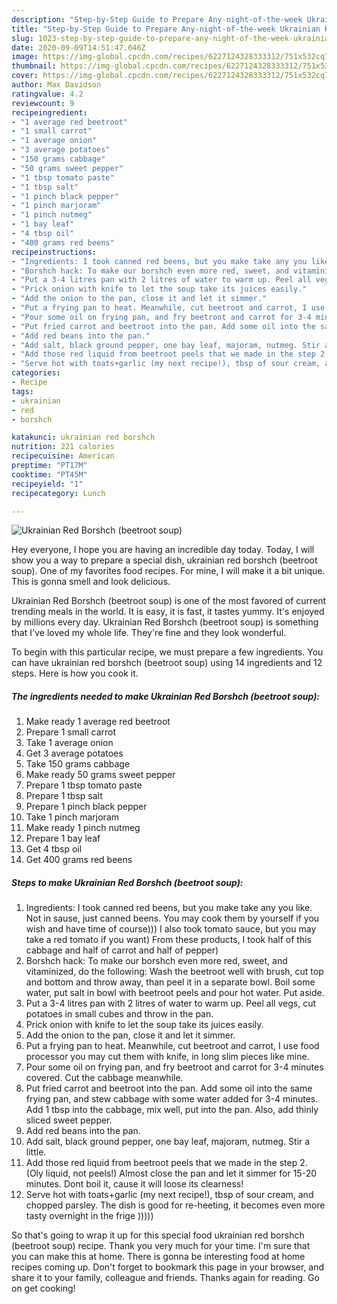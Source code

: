 ```yaml
---
description: "Step-by-Step Guide to Prepare Any-night-of-the-week Ukrainian Red Borshch (beetroot soup)"
title: "Step-by-Step Guide to Prepare Any-night-of-the-week Ukrainian Red Borshch (beetroot soup)"
slug: 1023-step-by-step-guide-to-prepare-any-night-of-the-week-ukrainian-red-borshch-beetroot-soup
date: 2020-09-09T14:51:47.046Z
image: https://img-global.cpcdn.com/recipes/6227124328333312/751x532cq70/ukrainian-red-borshch-beetroot-soup-recipe-main-photo.jpg
thumbnail: https://img-global.cpcdn.com/recipes/6227124328333312/751x532cq70/ukrainian-red-borshch-beetroot-soup-recipe-main-photo.jpg
cover: https://img-global.cpcdn.com/recipes/6227124328333312/751x532cq70/ukrainian-red-borshch-beetroot-soup-recipe-main-photo.jpg
author: Max Davidson
ratingvalue: 4.2
reviewcount: 9
recipeingredient:
- "1 average red beetroot"
- "1 small carrot"
- "1 average onion"
- "3 average potatoes"
- "150 grams cabbage"
- "50 grams sweet pepper"
- "1 tbsp tomato paste"
- "1 tbsp salt"
- "1 pinch black pepper"
- "1 pinch marjoram"
- "1 pinch nutmeg"
- "1 bay leaf"
- "4 tbsp oil"
- "400 grams red beens"
recipeinstructions:
- "Ingredients: I took canned red beens, but you make take any you like. Not in sause, just canned beens. You may cook them by yourself if you wish and have time of course))) I also took tomato sauce, but you may take a red tomato if you want) From these products, I took half of this cabbage and half of carrot and half of pepper)"
- "Borshch hack: To make our borshch even more red, sweet, and vitaminized, do the following: Wash the beetroot well with brush, cut top and bottom and throw away, than peel it in a separate bowl. Boil some water, put salt in bowl with beetroot peels and pour hot water. Put aside."
- "Put a 3-4 litres pan with 2 litres of water to warm up. Peel all vegs, cut potatoes in small cubes and throw in the pan."
- "Prick onion with knife to let the soup take its juices easily."
- "Add the onion to the pan, close it and let it simmer."
- "Put a frying pan to heat. Meanwhile, cut beetroot and carrot, I use food processor you may cut them with knife, in long slim pieces like mine."
- "Pour some oil on frying pan, and fry beetroot and carrot for 3-4 minutes covered. Cut the cabbage meanwhile."
- "Put fried carrot and beetroot into the pan. Add some oil into the same frying pan, and stew cabbage with some water added for 3-4 minutes. Add 1 tbsp into the cabbage, mix well, put into the pan. Also, add thinly sliced sweet pepper."
- "Add red beans into the pan."
- "Add salt, black ground pepper, one bay leaf, majoram, nutmeg. Stir a little."
- "Add those red liquid from beetroot peels that we made in the step 2. (Oly liquid, not peels!) Almost close the pan and let it simmer for 15-20 minutes. Dont boil it, cause it will loose its clearness!"
- "Serve hot with toats+garlic (my next recipe!), tbsp of sour cream, and chopped parsley. The dish is good for re-heeting, it becomes even more tasty overnight in the frige )))))"
categories:
- Recipe
tags:
- ukrainian
- red
- borshch

katakunci: ukrainian red borshch 
nutrition: 221 calories
recipecuisine: American
preptime: "PT17M"
cooktime: "PT45M"
recipeyield: "1"
recipecategory: Lunch

---
```



![Ukrainian Red Borshch (beetroot soup)](https://img-global.cpcdn.com/recipes/6227124328333312/751x532cq70/ukrainian-red-borshch-beetroot-soup-recipe-main-photo.jpg)

Hey everyone, I hope you are having an incredible day today. Today, I will show you a way to prepare a special dish, ukrainian red borshch (beetroot soup). One of my favorites food recipes. For mine, I will make it a bit unique. This is gonna smell and look delicious.



Ukrainian Red Borshch (beetroot soup) is one of the most favored of current trending meals in the world. It is easy, it is fast, it tastes yummy. It's enjoyed by millions every day. Ukrainian Red Borshch (beetroot soup) is something that I've loved my whole life. They're fine and they look wonderful.


To begin with this particular recipe, we must prepare a few ingredients. You can have ukrainian red borshch (beetroot soup) using 14 ingredients and 12 steps. Here is how you cook it.

<!--inarticleads1-->

##### The ingredients needed to make Ukrainian Red Borshch (beetroot soup):

1. Make ready 1 average red beetroot
1. Prepare 1 small carrot
1. Take 1 average onion
1. Get 3 average potatoes
1. Take 150 grams cabbage
1. Make ready 50 grams sweet pepper
1. Prepare 1 tbsp tomato paste
1. Prepare 1 tbsp salt
1. Prepare 1 pinch black pepper
1. Take 1 pinch marjoram
1. Make ready 1 pinch nutmeg
1. Prepare 1 bay leaf
1. Get 4 tbsp oil
1. Get 400 grams red beens




<!--inarticleads2-->

##### Steps to make Ukrainian Red Borshch (beetroot soup):

1. Ingredients: I took canned red beens, but you make take any you like. Not in sause, just canned beens. You may cook them by yourself if you wish and have time of course))) I also took tomato sauce, but you may take a red tomato if you want) From these products, I took half of this cabbage and half of carrot and half of pepper)
1. Borshch hack: To make our borshch even more red, sweet, and vitaminized, do the following: Wash the beetroot well with brush, cut top and bottom and throw away, than peel it in a separate bowl. Boil some water, put salt in bowl with beetroot peels and pour hot water. Put aside.
1. Put a 3-4 litres pan with 2 litres of water to warm up. Peel all vegs, cut potatoes in small cubes and throw in the pan.
1. Prick onion with knife to let the soup take its juices easily.
1. Add the onion to the pan, close it and let it simmer.
1. Put a frying pan to heat. Meanwhile, cut beetroot and carrot, I use food processor you may cut them with knife, in long slim pieces like mine.
1. Pour some oil on frying pan, and fry beetroot and carrot for 3-4 minutes covered. Cut the cabbage meanwhile.
1. Put fried carrot and beetroot into the pan. Add some oil into the same frying pan, and stew cabbage with some water added for 3-4 minutes. Add 1 tbsp into the cabbage, mix well, put into the pan. Also, add thinly sliced sweet pepper.
1. Add red beans into the pan.
1. Add salt, black ground pepper, one bay leaf, majoram, nutmeg. Stir a little.
1. Add those red liquid from beetroot peels that we made in the step 2. (Oly liquid, not peels!) Almost close the pan and let it simmer for 15-20 minutes. Dont boil it, cause it will loose its clearness!
1. Serve hot with toats+garlic (my next recipe!), tbsp of sour cream, and chopped parsley. The dish is good for re-heeting, it becomes even more tasty overnight in the frige )))))




So that's going to wrap it up for this special food ukrainian red borshch (beetroot soup) recipe. Thank you very much for your time. I'm sure that you can make this at home. There is gonna be interesting food at home recipes coming up. Don't forget to bookmark this page in your browser, and share it to your family, colleague and friends. Thanks again for reading. Go on get cooking!
